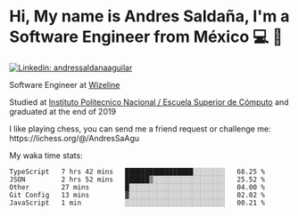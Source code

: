 # Hi, My name is Andres Saldaña, I'm a Software Engineer from México :computer: :boy:

[![Linkedin: andressaldanaaguilar](https://img.shields.io/badge/-andressaldanaaguilar-blue?style=flat-square&logo=Linkedin&logoColor=white&link=https://www.linkedin.com/in/thaianebraga/)](https://www.linkedin.com/in/andressaldanaaguilar)

<p>Software Engineer at <a href="https://www.wizeline.com/">Wizeline</a></p>
<p>Studied at <a href="https://en.wikipedia.org/wiki/ESCOM">Instituto Politecnico Nacional / Escuela Superior de Cómputo</a> and graduated at the end of 2019</p>
<p>I like playing chess, you can send me a friend request or challenge me: https://lichess.org/@/AndresSaAgu</p>

<p> My waka time stats: </p>

<!--START_SECTION:waka-->
```text
TypeScript   7 hrs 42 mins   █████████████████░░░░░░░░   68.25 % 
JSON         2 hrs 52 mins   ██████▒░░░░░░░░░░░░░░░░░░   25.52 % 
Other        27 mins         █░░░░░░░░░░░░░░░░░░░░░░░░   04.00 % 
Git Config   13 mins         ▓░░░░░░░░░░░░░░░░░░░░░░░░   02.02 % 
JavaScript   1 min           ░░░░░░░░░░░░░░░░░░░░░░░░░   00.21 % 
```
<!--END_SECTION:waka-->
